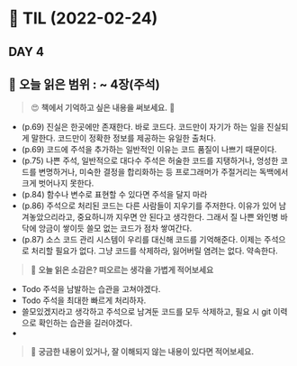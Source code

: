 # :pencil: TIL (2022-02-24)
## DAY 4
:book: 오늘 읽은 범위 : ~ 4장(주석)
---
> :heart_eyes: **책에서 기억하고 싶은 내용을 써보세요.** :clap:
- (p.69) 진실은 한곳에만 존재한다. 바로 코드다. 코드만이 자기가 하는 일을 진실되게 말한다.
코드만이 정확한 정보를 제공하는 유일한 출처다.
- (p.69) 코드에 주석을 추가하는 일반적인 이유는 코드 품질이 나쁘기 때문이다.
- (p.75) 나쁜 주석, 일반적으로 대다수 주석은 허술한 코드를 지탱하거나, 엉성한 코드를 변명하거나,
미숙한 결정을 합리화하는 등 프로그래머가 주절거리는 독백에서 크게 벗어나지 못한다.
- (p.84) 함수나 변수로 표현할 수 있다면 주석을 달지 마라
- (p.86) 주석으로 처리된 코드는 다른 사람들이 지우기를 주저한다. 이유가 있어 남겨놓았으리라고, 중요하니까
지우면 안 된다고 생각한다. 그래서 질 나쁜 와인병 바닥에 앙금이 쌓이듯 쓸모 없는 코드가 점차 쌓여간다.
- (p.87) 소스 코드 관리 시스템이 우리를 대신해 코드를 기억해준다. 이제는 주석으로 처리할 필요가 없다.
그냥 코드를 삭제하라, 잃어버릴 염려는 없다. 약속한다.

 
> :thinking: **오늘 읽은 소감은? 떠오르는 생각을 가볍게 적어보세요**
- Todo 주석을 남발하는 습관을 고쳐야겠다.
- Todo 주석을 최대한 빠르게 처리하자.
- 쓸모있겠지라고 생각하고 주석으로 남겨둔 코드를 모두 삭제하고, 필요 시 git 이력으로 확인하는 습관을 길러야겠다. 
- 

> :mag_right: **궁금한 내용이 있거나, 잘 이해되지 않는 내용이 있다면 적어보세요.**


